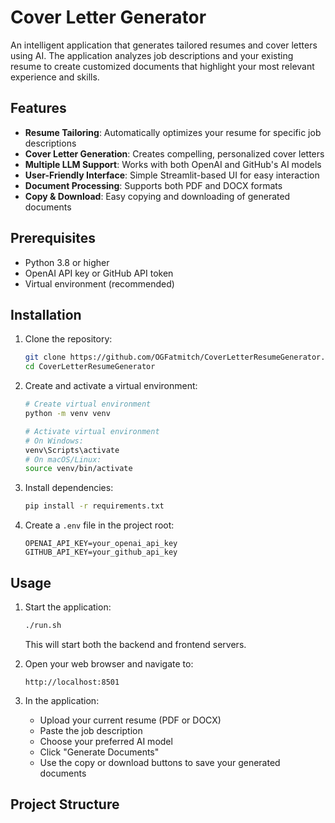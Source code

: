 # Cover Letter Generator

An intelligent application that generates tailored resumes and cover letters using AI. The application analyzes job descriptions and your existing resume to create customized documents that highlight your most relevant experience and skills.

## Features

- **Resume Tailoring**: Automatically optimizes your resume for specific job descriptions
- **Cover Letter Generation**: Creates compelling, personalized cover letters
- **Multiple LLM Support**: Works with both OpenAI and GitHub's AI models
- **User-Friendly Interface**: Simple Streamlit-based UI for easy interaction
- **Document Processing**: Supports both PDF and DOCX formats
- **Copy & Download**: Easy copying and downloading of generated documents

## Prerequisites

- Python 3.8 or higher
- OpenAI API key or GitHub API token
- Virtual environment (recommended)

## Installation

1. Clone the repository:
   ```bash
   git clone https://github.com/OGFatmitch/CoverLetterResumeGenerator.git
   cd CoverLetterResumeGenerator
   ```

2. Create and activate a virtual environment:
   ```bash
   # Create virtual environment
   python -m venv venv

   # Activate virtual environment
   # On Windows:
   venv\Scripts\activate
   # On macOS/Linux:
   source venv/bin/activate
   ```

3. Install dependencies:
   ```bash
   pip install -r requirements.txt
   ```

4. Create a `.env` file in the project root:
   ```
   OPENAI_API_KEY=your_openai_api_key
   GITHUB_API_KEY=your_github_api_key
   ```

## Usage

1. Start the application:
   ```bash
   ./run.sh
   ```
   This will start both the backend and frontend servers.

2. Open your web browser and navigate to:
   ```
   http://localhost:8501
   ```

3. In the application:
   - Upload your current resume (PDF or DOCX)
   - Paste the job description
   - Choose your preferred AI model
   - Click "Generate Documents"
   - Use the copy or download buttons to save your generated documents

## Project Structure
